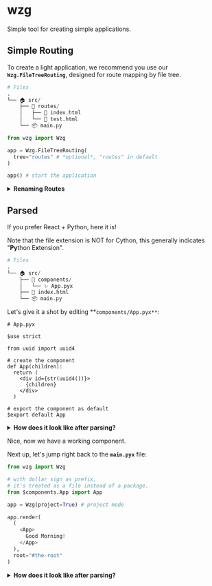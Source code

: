 # wzg
Simple tool for creating simple applications.

## Simple Routing
To create a light application, we recommend you use our **`Wzg.FileTreeRouting`**, designed for route mapping by file tree.

```py
# Files
.
└── 🏠 src/
    ├── 📂 routes/
    │   ├── 🚀 index.html
    │   └── 🚀 test.html
    └── 📦 main.py
```

```py
from wzg import Wzg

app = Wzg.FileTreeRouting(
  tree="routes" # *optional*, "routes" in default
)

app() # start the application
```

<details>
  <summary><b>Renaming Routes</b></summary>
  <p>

By default, **`FileTreeRouting`** automatically sets the route to the HTML file name. (Though for `index.html`, it's set to the base route `/`)

We can simply rename the routes by specifying them in `rename`:

```py
app = Wzg.FileTreeRouting(
  tree="routes",
  rename={
    "test": "hello/1"
  }
)
```

<sub><i>This is an example of renaming the "/test" path to "/hello/1". </i></sub>

Generally, this replaces the original route (`/test`) from the file name (`test.html`) to a user-defined route (`/hello/1`).

In addition, you could also modify the routes using decorators:

```py
app = Wzg.FileTreeRouting(
  tree="routes",
  rename="custom" # Use the "custom" keyword
)

@app.route('/hello/1')
def hello_route(req):
  return app['test'] # return the "test.html" file
```
<sub><i>This is an advanced example of modifying the routes using decorators</i></sub>

  </p>
</details>

## Parsed
If you prefer React + Python, here it is! 

Note that the file extension is NOT for Cython, this generally indicates "**Py**thon E**x**tension".

```py
# Files
.
└── 🏠 src/
    ├── 📂 components/
    │   └── ✨ App.pyx
    ├── 🚀 index.html
    └── 📦 main.py
```

Let's give it a shot by editing **`components/App.pyx**`:
```pyx
# App.pyx

$use strict

from uuid import uuid4

# create the component
def App(children):
  return (
    <div id={str(uuid4())}>
      {children}
    </div>
  )

# export the component as default
$export default App
```

<details>
  <summary><b>How does it look like after parsing?</b></summary>
  <p>

After parsing the `pyx` (Python Extension) file, it should output a file exactly named `App.py` (without the 'x').

Here's how it looks like:

```py
from wzg import component as _0e80d2c35a33
from wzg import html as _e13b9bb4b6f3

# _USER_IMPORT
from uuid import uuid4

@_0e80d2c35a33
def App(ctx):
  return ( #BEGIN-COMPONENT
    _e13b9bb4b6f3("div", **{"id":str(uuid4())}) << ctx.children,
  ) #END-OF-COMPONENT

EXPORTS = {"default": App}

# mappingResult::{"result": {"foundErrors":0,"userImports":1,"ellasped":"300ms"}}
# mappingKeyIsValid::true
# mappingKey::MWE5ODM4NzctZDg4NS00NTA2LTllZjgtMThhOWFlYjg0NGQ0MjQ2ZDE4YWEtOGU0MS00YzdmLTljMTUtZjNlMzFkZTJiYjYw
```

...along with another file named "__init__.py":

```py
from .App import EXPORTS as _App_EXPORTS

EXPORTS = {"App": _App_EXPORTS}
```

  </p>
</details>

Nice, now we have a working component.

Next up, let's jump right back to the **`main.pyx`** file:

```py
from wzg import Wzg

# with dollar sign as prefix,
# it's treated as a file instead of a package.
from $components.App import App

app = Wzg(project=True) # project mode

app.render(
  (
    <App>
      Good Morning!
    </App>
  ),
  root="#the-root"
)
```

<details>
  <summary><b>How does it look like after parsing?</b></summary>
  <p>

Here's the output file content (main.py):

```py
from components import EXPORTS
# CONST::EXPORTS
App = EXPORTS['App']['default']

# _USER_IMPORT
from wzg import Wzg

app = Wzg(project=True) # project mode

app.render(
  ( #BEGIN-COMPONENT
    App() << "Good Morning!"
  ), #END-OF-COMPONENT
  root="#the-root"
)
# mappingResult::{"result": {"foundErrors":0,"userImports":2,"ellasped":"300ms"}}
# mappingKeyIsValid::true
# mappingKey::ZTNiNGYwNzAtMmU5NC00Yzk4LTliOTktY2VlY2E1NzFkNWE5NGQ4NzUxYmUtMTZhNy00MDljLThkZjMtMTIwZjMyNTBhZWVk
```

  </p>
</details>
